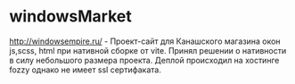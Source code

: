 # windowsMarket
http://windowsempire.ru/ - Проект-сайт для Канашского магазина окон js,scss, html при нативной сборке от vite. Принял решении о нативности в силу небольшого размера проекта. Деплой происходил на хостинге fozzy однако не имеет ssl сертифаката.
 
